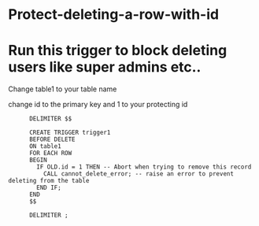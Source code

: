 # Protect-deleting-a-row-with-id

# Run this trigger to block deleting users like super admins etc..

Change table1 to your table name

change id to the primary key and 1 to your protecting id

          DELIMITER $$

          CREATE TRIGGER trigger1
          BEFORE DELETE
          ON table1
          FOR EACH ROW
          BEGIN
            IF OLD.id = 1 THEN -- Abort when trying to remove this record
              CALL cannot_delete_error; -- raise an error to prevent deleting from the table
            END IF;
          END
          $$

          DELIMITER ;
